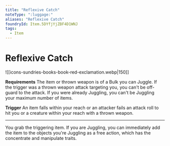 ```yaml
---
title: "Reflexive Catch"
noteType: ":luggage:"
aliases: "Reflexive Catch"
foundryId: Item.5DYfjYjZBF4D1WNJ
tags:
  - Item
---
```


# Reflexive Catch
![[icons-sundries-books-book-red-exclamation.webp|150]]

**Requirements** The item or thrown weapon is of a Bulk you can Juggle. If the trigger was a thrown weapon attack targeting you, you can't be off-guard to the attack. If you were already Juggling, you can't be Juggling your maximum number of items.

**Trigger** An item falls within your reach or an attacker fails an attack roll to hit you or a creature within your reach with a thrown weapon.

* * *

You grab the triggering item. If you are Juggling, you can immediately add the item to the objects you're Juggling as a free action, which has the concentrate and manipulate traits.
